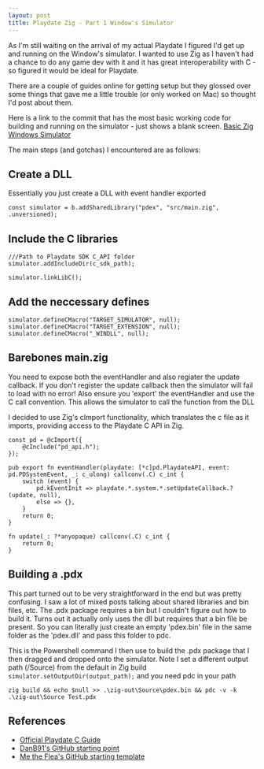 ```yaml
---
layout: post
title: Playdate Zig - Part 1 Window's Simulator
---
```


As I'm still waiting on the arrival of my actual Playdate I figured I'd get up and running on the Window's simulator. I wanted to use Zig as I haven't had a chance to do any game dev with it and it has great interoperability with C - so figured it would be ideal for Playdate.

There are a couple of guides online for getting setup but they glossed over some things that gave me a little trouble (or only worked on Mac) so thought I'd post about them.

Here is a link to the commit that has the most basic working code for building and running on the simulator - just shows a blank screen.
[Basic Zig Windows Simulator](https://github.com/RevDownie/playdate-next/commit/f4744f094cb327dd8a3d28599e9fb3b1dd425b61)


The main steps (and gotchas) I encountered are as follows:

## Create a DLL
Essentially you just create a DLL with event handler exported

```
const simulator = b.addSharedLibrary("pdex", "src/main.zig", .unversioned);
```

## Include the C libraries
```
///Path to Playdate SDK C_API folder
simulator.addIncludeDir(c_sdk_path);
```

```
simulator.linkLibC();
```

## Add the neccessary defines
```
simulator.defineCMacro("TARGET_SIMULATOR", null);
simulator.defineCMacro("TARGET_EXTENSION", null);
simulator.defineCMacro("_WINDLL", null);
```

## Barebones main.zig
You need to expose both the eventHandler and also regiater the update callback. If you don't register the update callback then the simulator will fail to load with no error! Also ensure you 'export' the eventHandler and use the C call convention. This allows the simulator to call the function from the DLL

I decided to use Zig's cImport functionality, which translates the c file as it imports, providing access to the Playdate C API in Zig.

```
const pd = @cImport({
    @cInclude("pd_api.h");
});

pub export fn eventHandler(playdate: [*c]pd.PlaydateAPI, event: pd.PDSystemEvent, _: c_ulong) callconv(.C) c_int {
    switch (event) {
        pd.kEventInit => playdate.*.system.*.setUpdateCallback.?(update, null),
        else => {},
    }
    return 0;
}

fn update(_: ?*anyopaque) callconv(.C) c_int {
    return 0;
}
```

## Building a .pdx
This part turned out to be very straightforward in the end but was pretty confusing. I saw a lot of mixed posts talking about shared libraries and bin files, etc. The .pdx package requires a bin but I couldn't figure out how to build it. Turns out it actually only uses the dll but requires that a bin file be present. So you can literally just create an empty 'pdex.bin' file in the same folder as the 'pdex.dll' and pass this folder to pdc.

This is the Powershell command I then use to build the .pdx package that I then dragged and dropped onto the simulator. Note I set a different output path (/Source) from the default in Zig build ```simulator.setOutputDir(output_path);``` and you need pdc in your path

```
zig build && echo $null >> .\zig-out\Source\pdex.bin && pdc -v -k .\zig-out\Source Test.pdx
```

## References
* [Official Playdate C Guide](https://sdk.play.date/1.12.3/Inside%20Playdate%20with%20C.html#_about_the_c_api)
* [DanB91's GitHub starting point](https://gist.github.com/DanB91/4236e82025bb21f2a0d7d72482e391d8#file-main-zig)
* [Me the Flea's GitHub starting template](https://github.com/MeTheFlea/zig-playdate)